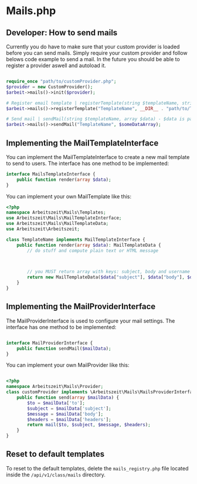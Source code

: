 # Mails.php

## Developer: How to send mails

Currently you do have to make sure that your custom provider is loaded before you can send mails. Simply require your custom provider and follow belows code example to send a mail. In the future you should be able to register a provider aswell and autoload it.

```php

require_once "path/to/customProvider.php";
$provider = new CustomProvider();
$arbeit->mails()->init($provider);

# Register email template | registerTemplate(string $templateName, string $classFilePath, string $className)
$arbeit->mails()->registerTemplate("TemplateName", __DIR__ . "path/to/TemplateName.php", "TemplateName");

# Send mail | sendMail(string $templateName, array $data) - $data is passed to the render function of the MailTemplate
$arbeit->mails()->sendMail("TemplateName", $someDataArray);

```

## Implementing the MailTemplateInterface

You can implement the MailTemplateInterface to create a new mail template to send to users. The interface has one method to be implemented:

```php
interface MailsTemplateInterface {
    public function render(array $data);
}

```

You can implement your own MailTemplate like this:

```php
<?php
namespace Arbeitszeit\Mails\Templates;
use Arbeitszeit\Mails\MailTemplateInterface;
use Arbeitszeit\Mails\MailTemplateData;
use Arbeitszeit\Arbeitszeit;

class TemplateName implements MailTemplateInterface {
    public function render(array $data): MailTemplateData { 
        // do stuff and compute plain text or HTML message

        

        // you MUST return array with keys: subject, body and username
        return new MailTemplateData($data["subject"], $data["body"], $data["username"]);
    }
}


```

## Implementing the MailProviderInterface

The MailProviderInterface is used to configure your mail settings. The interface has one method to be implemented:

```php

interface MailProviderInterface {
    public function sendMail($mailData);
}

```

You can implement your own MailProvider like this:

```php

<?php
namespace Arbeitszeit\Mails\Provider;
class customProvider implements \Arbeitszeit\Mails\MailsProviderInterface {
    public function send(array $mailData) {
        $to = $mailData['to'];
        $subject = $mailData['subject'];
        $message = $mailData['body'];
        $headers = $mailData['headers'];
        return mail($to, $subject, $message, $headers);
    }
}


```

## Reset to default templates

To reset to the default templates, delete the `mails_registry.php` file located inside the `/api/v1/class/mails` directory.
